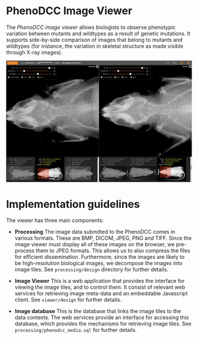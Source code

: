 # PhenoDCC Image Viewer

The _PhenoDCC image viewer_ allows biologists to observe phenotypic
variation between mutants and wildtypes as a result of genetic
mutations. It supports side-by-side comparison of images that belong
to mutants and wildtypes (for instance, the variation in skeletal
structure as made visible through X-ray images).

![Screenshot of Image Viewer](screenshot.jpg)


# Implementation guidelines

The viewer has three main components:

* **Processing** The image data submitted to the PhenoDCC comes in
    various formats. These are BMP, DICOM, JPEG, PNG and TIFF. Since
    the image viewer must display all of these images on the browser,
    we pre-process them to JPEG formats. This allows us to also
    compress the files for efficient dissemination. Furthermore, since
    the images are likely to be high-resolution biological images, we
    decompose the images into image tiles. See `processing/design`
    directory for further details.

* **Image Viewer** This is a web application that provides the
    interface for viewing the image tiles, and to control them. It
    consist of relevant web services for retrieving image meta-data
    and an embeddable Javascript client. See `viewer/design` for
    further details.

* **Image database** This is the database that links the image tiles
    to the data contexts. The web services provide an interface for
    accessing this database, which provides the mechanisms for
    retrieving image tiles. See `processing/phenodcc_media.sql` for
    further details.
